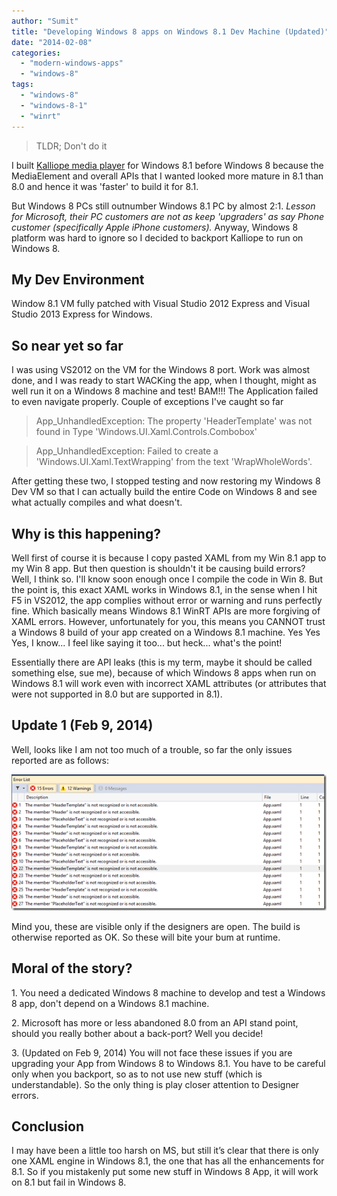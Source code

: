 ```yaml
---
author: "Sumit"
title: "Developing Windows 8 apps on Windows 8.1 Dev Machine (Updated)"
date: "2014-02-08"
categories: 
  - "modern-windows-apps"
  - "windows-8"
tags: 
  - "windows-8"
  - "windows-8-1"
  - "winrt"
---
```


> TLDR; Don't do it

I built [Kalliope media player](http://www.kalliopemedia.com "Kalliope Media Player") for Windows 8.1 before Windows 8 because the MediaElement and overall APIs that I wanted looked more mature in 8.1 than 8.0 and hence it was 'faster' to build it for 8.1.

But Windows 8 PCs still outnumber Windows 8.1 PC by almost 2:1. _Lesson for Microsoft, their PC customers are not as keep 'upgraders' as say Phone customer (specifically Apple iPhone customers)._ Anyway, Windows 8 platform was hard to ignore so I decided to backport Kalliope to run on Windows 8.

## My Dev Environment

Window 8.1 VM fully patched with Visual Studio 2012 Express and Visual Studio 2013 Express for Windows.

## So near yet so far

I was using VS2012 on the VM for the Windows 8 port. Work was almost done, and I was ready to start WACKing the app, when I thought, might as well run it on a Windows 8 machine and test! BAM!!! The Application failed to even navigate properly. Couple of exceptions I've caught so far

> App\_UnhandledException: The property 'HeaderTemplate' was not found in Type 'Windows.UI.Xaml.Controls.Combobox'

> App\_UnhandledException: Failed to create a 'Windows.UI.Xaml.TextWrapping' from the text 'WrapWholeWords'.

After getting these two, I stopped testing and now restoring my Windows 8 Dev VM so that I can actually build the entire Code on Windows 8 and see what actually compiles and what doesn't.

## Why is this happening?

Well first of course it is because I copy pasted XAML from my Win 8.1 app to my Win 8 app. But then question is shouldn't it be causing build errors? Well, I think so. I'll know soon enough once I compile the code in Win 8. But the point is, this exact XAML works in Windows 8.1, in the sense when I hit F5 in VS2012, the app complies without error or warning and runs perfectly fine. Which basically means Windows 8.1 WinRT APIs are more forgiving of XAML errors. However, unfortunately for you, this means you CANNOT trust a Windows 8 build of your app created on a Windows 8.1 machine. Yes Yes Yes, I know... I feel like saying it too... but heck... what's the point!

Essentially there are API leaks (this is my term, maybe it should be called something else, sue me), because of which Windows 8 apps when run on Windows 8.1 will work even with incorrect XAML attributes (or attributes that were not supported in 8.0 but are supported in 8.1).

## Update 1 (Feb 9, 2014)

Well, looks like I am not too much of a trouble, so far the only issues reported are as follows:

[![image](images/image_thumb.png "image")](/images/blog/2014/02/images/image.png)

Mind you, these are visible only if the designers are open. The build is otherwise reported as OK. So these will bite your bum at runtime.

## Moral of the story?

1\. You need a dedicated Windows 8 machine to develop and test a Windows 8 app, don't depend on a Windows 8.1 machine.

2\. Microsoft has more or less abandoned 8.0 from an API stand point, should you really bother about a back-port? Well you decide!

3\. (Updated on Feb 9, 2014) You will not face these issues if you are upgrading your App from Windows 8 to Windows 8.1. You have to be careful only when you backport, so as to not use new stuff (which is understandable). So the only thing is play closer attention to Designer errors.

## Conclusion

I may have been a little too harsh on MS, but still it’s clear that there is only one XAML engine in Windows 8.1, the one that has all the enhancements for 8.1. So if you mistakenly put some new stuff in Windows 8 App, it will work on 8.1 but fail in Windows 8.

